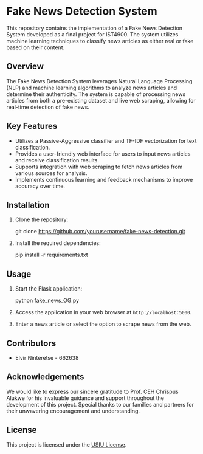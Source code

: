 # Fake News Detection System

This repository contains the implementation of a Fake News Detection System developed as a final project for IST4900. The system utilizes machine learning techniques to classify news articles as either real or fake based on their content.

## Overview

The Fake News Detection System leverages Natural Language Processing (NLP) and machine learning algorithms to analyze news articles and determine their authenticity. The system is capable of processing news articles from both a pre-existing dataset and live web scraping, allowing for real-time detection of fake news.

## Key Features

- Utilizes a Passive-Aggressive classifier and TF-IDF vectorization for text classification.
- Provides a user-friendly web interface for users to input news articles and receive classification results.
- Supports integration with web scraping to fetch news articles from various sources for analysis.
- Implements continuous learning and feedback mechanisms to improve accuracy over time.

## Installation

1. Clone the repository:

   git clone https://github.com/yourusername/fake-news-detection.git

2. Install the required dependencies:

   pip install -r requirements.txt

## Usage

1. Start the Flask application:

   python fake_news_OG.py

2. Access the application in your web browser at `http://localhost:5000`.

3. Enter a news article or select the option to scrape news from the web.

## Contributors

- Elvir Ninteretse - 662638

## Acknowledgements

We would like to express our sincere gratitude to Prof. CEH Chrispus Alukwe for his invaluable guidance and support throughout the development of this project. Special thanks to our families and partners for their unwavering encouragement and understanding.

## License

This project is licensed under the [USIU License](LICENSE).
